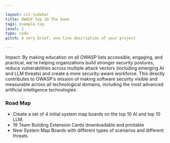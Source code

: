 ```yaml
---

layout: col-sidebar
title: OWASP Top 10 The Game
tags: example-tag
level: 2
type: code
pitch: A very brief, one-line description of your project

---
```


Impact:
By making education on all OWASP lists accessible, engaging, and practical, we're helping organizations build stronger security postures, reduce vulnerabilities across multiple attack vectors (including emerging AI and LLM threats) and create a more security-aware workforce. This directly contributes to OWASP's mission of making software security visible and measurable across all technological domains, including the most advanced artificial intelligence technologies.

### Road Map
* Create a set of 4 initial system map boards on the top 10 AI and top 10 LLM.
* 19 Team Building Extension Cards downloadable and printable
* New System Map Boards with different types of scenarios and different threats

